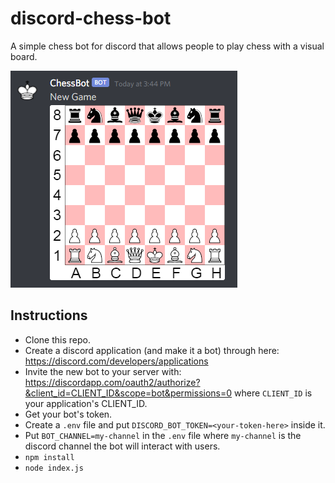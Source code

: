# discord-chess-bot

A simple chess bot for discord that allows people to play chess with a visual board.

![preview](preview.png)

## Instructions

* Clone this repo.
* Create a discord application (and make it a bot) through here: https://discord.com/developers/applications
* Invite the new bot to your server with: https://discordapp.com/oauth2/authorize?&client_id=CLIENT_ID&scope=bot&permissions=0 where `CLIENT_ID` is your application's CLIENT_ID.
* Get your bot's token.
* Create a `.env` file and put `DISCORD_BOT_TOKEN=<your-token-here>` inside it.
* Put `BOT_CHANNEL=my-channel` in the `.env` file where `my-channel` is the discord channel the bot will interact with users.
* `npm install`
* `node index.js`

